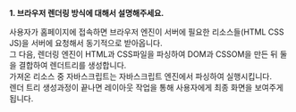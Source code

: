 **1. 브라우저 렌더링 방식에 대해서 설명해주세요.** 

사용자가 홈페이지에 접속하면 브라우저 엔진이 서버에 필요한 리소스들(HTML CSS JS)을 서버에 요청해서 동기적으로 받아옵니다.   
그 다음, 렌더링 엔진이 HTML과 CSS파일을 파싱하여 DOM과 CSSOM을 만든 뒤 둘을 결합하여 렌더트리를 생성합니다.   
  가져온 리소스 중 자바스크립트는 자바스크립트 엔진에서 파싱하여 실행시킵니다.   
렌더 트리 생성과정이 끝나면 레이아웃 작업을 통해 사용자에게 최종 화면을 보여주게 됩니다.   
